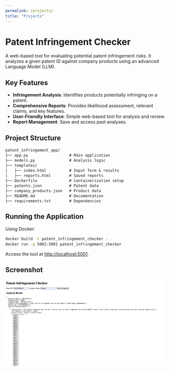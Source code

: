 ```yaml
---
permalink: /projects/
title: "Projects"
---
```

# Patent Infringement Checker

A web-based tool for evaluating potential patent infringement risks. It analyzes a given patent ID against company products using an advanced Language Model (LLM).

## Key Features
- **Infringement Analysis**: Identifies products potentially infringing on a patent.
- **Comprehensive Reports**: Provides likelihood assessment, relevant claims, and key features.
- **User-Friendly Interface**: Simple web-based tool for analysis and review.
- **Report Management**: Save and access past analyses.

## Project Structure
```
patent_infringement_app/
├── app.py                  # Main application
├── models.py               # Analysis logic
├── templates/
│   ├── index.html          # Input form & results
│   ├── reports.html        # Saved reports
├── Dockerfile              # Containerization setup
├── patents.json            # Patent data
├── company_products.json   # Product data
├── README.md               # Documentation
├── requirements.txt        # Dependencies
```

## Running the Application
Using Docker:
```sh
docker build -t patent_infringement_checker .
docker run -p 5001:5001 patent_infringement_checker
```
Access the tool at [http://localhost:5001](http://localhost:5001).

## Screenshot
![App Screenshot](/resources/patent_infringement.png)

